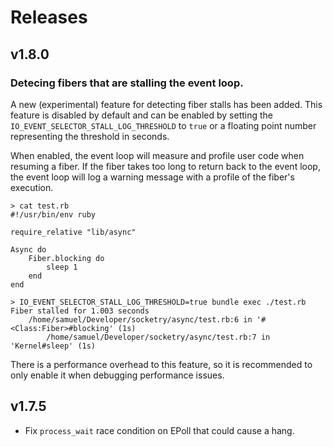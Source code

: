 # Releases

## v1.8.0

### Detecing fibers that are stalling the event loop.

A new (experimental) feature for detecting fiber stalls has been added. This feature is disabled by default and can be enabled by setting the `IO_EVENT_SELECTOR_STALL_LOG_THRESHOLD` to `true` or a floating point number representing the threshold in seconds.

When enabled, the event loop will measure and profile user code when resuming a fiber. If the fiber takes too long to return back to the event loop, the event loop will log a warning message with a profile of the fiber's execution.

    > cat test.rb 
    #!/usr/bin/env ruby
    
    require_relative "lib/async"
    
    Async do
    	Fiber.blocking do
    		sleep 1
    	end
    end
    
    > IO_EVENT_SELECTOR_STALL_LOG_THRESHOLD=true bundle exec ./test.rb
    Fiber stalled for 1.003 seconds
    	/home/samuel/Developer/socketry/async/test.rb:6 in '#<Class:Fiber>#blocking' (1s)
    		/home/samuel/Developer/socketry/async/test.rb:7 in 'Kernel#sleep' (1s)

There is a performance overhead to this feature, so it is recommended to only enable it when debugging performance issues.

## v1.7.5

  - Fix `process_wait` race condition on EPoll that could cause a hang.
